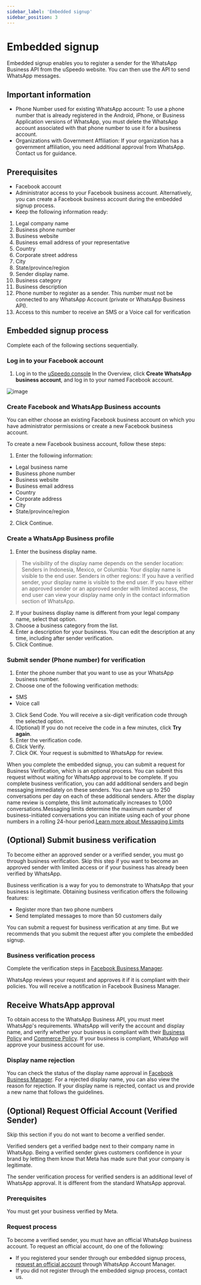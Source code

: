 ```yaml
---
sidebar_label: 'Embedded signup'
sidebar_position: 3
---
```


# Embedded signup
Embedded signup enables you to register a sender for the WhatsApp Business API from the uSpeedo website. You can then use the API to send WhatsApp messages.

## Important information

- Phone Number used for existing WhatsApp account: To use a phone number that is already registered in the Android, iPhone, or Business Application versions of WhatsApp, you must delete the WhatsApp account associated with that phone number to use it for a business account.
- Organizations with Government Affiliation: If your organization has a government affiliation, you need additional approval from WhatsApp. Contact us for guidance.

## Prerequisites

- Facebook account
- Administrator access to your Facebook business account. Alternatively, you can create a Facebook business account during the embedded signup process.
- Keep the following information ready:
1. Legal company name
2. Business phone number
3. Business website
4. Business email address of your representative
5. Country
6. Corporate street address
7. City
8. State/province/region
9. Sender display name.
10. Business category
11. Business description
12. Phone number to register as a sender. This number must not be connected to any WhatsApp Account (private or WhatsApp Business API). 
13. Access to this number to receive an SMS or a Voice call for verification

## Embedded signup process
Complete each of the following sections sequentially.

### Log in to your Facebook account
1. Log in to the [uSpeedo console](https://console.uspeedo.com/whatsapp/overview)
In the Overview, click **Create WhatsApp business account**, and log in to your named Facebook account.

![image](https://github.com/uSpeedo/product/assets/116861648/9c213c5a-ee4f-4f2e-bad1-6d410ed0979a)

### Create Facebook and WhatsApp Business accounts
You can either choose an existing Facebook business account on which you have administrator permissions or create a new Facebook business account.

To create a new Facebook business account, follow these steps:

1. Enter the following information:
- Legal business name
- Business phone number
- Business website
- Business email address
- Country
- Corporate address
- City
- State/province/region

2. Click Continue.

### Create a WhatsApp Business profile

1. Enter the business display name.
>  The visibility of the display name depends on the sender location:
>  Senders in Indonesia, Mexico, or Columbia: Your display name is visible to the end user.
>  Senders in other regions: If you have a verified sender, your display name is visible to the end user. If you have either an approved sender or an approved sender with limited access, the end user can view your display name only in the contact information section of WhatsApp.
2. If your business display name is different from your legal company name, select that option.
3. Choose a business category from the list.
4. Enter a description for your business. You can edit the description at any time, including after sender verification.
5. Click Continue.

### Submit sender (Phone number) for verification

1. Enter the phone number that you want to use as your WhatsApp business number.
2. Choose one of the following verification methods:
- SMS
- Voice call
3. Click Send Code. You will receive a six-digit verification code through the selected option.
4. (Optional) If you do not receive the code in a few minutes, click **Try again**.
5. Enter the verification code.
6. Click Verify.
7. Click OK.
Your request is submitted to WhatsApp for review.

When you complete the embedded signup, you can submit a request for Business Verification, which is an optional process. You can submit this request without waiting for WhatsApp approval to be complete. If you complete business verification, you can add additional senders and begin messaging immediately on these senders. You can have up to 250 conversations per day on each of these additional senders. After the display name review is complete, this limit automatically increases to 1,000 conversations.Messaging limits determine the maximum number of business-initiated conversations you can initiate using each of your phone numbers in a rolling 24-hour period.[Learn more about Messaging Limits](https://developers.facebook.com/docs/whatsapp/messaging-limits)

## (Optional) Submit business verification
To become either an approved sender or a verified sender, you must go through business verification. Skip this step if you want to become an approved sender with limited access or if your business has already been verified by WhatsApp.

Business verification is a way for you to demonstrate to WhatsApp that your business is legitimate. Obtaining business verification offers the following features:

- Register more than two phone numbers
- Send templated messages to more than 50 customers daily

You can submit a request for business verification at any time. But we recommends that you submit the request after you complete the embedded signup.

### Business verification process

Complete the verification steps in [Facebook Business Manager](https://business.facebook.com/).

WhatsApp reviews your request and approves it if it is compliant with their policies. You will receive a notification in Facebook Business Manager.

## Receive WhatsApp approval
To obtain access to the WhatsApp Business API, you must meet WhatsApp's requirements. WhatsApp will verify the account and display name, and verify whether your business is compliant with their [Business Policy](https://www.whatsapp.com/legal/business-policy/) and [Commerce Policy](https://www.whatsapp.com/legal/commerce-policy/). If your business is compliant, WhatsApp will approve your business account for use.

### Display name rejection
You can check the status of the display name approval in [Facebook Business Manager](https://business.facebook.com/). For a rejected display name, you can also view the reason for rejection. If your display name is rejected, contact us and provide a new name that follows the guidelines. 

## (Optional) Request Official Account (Verified Sender)
Skip this section if you do not want to become a verified sender.

Verified senders get a verified badge next to their company name in WhatsApp. Being a verified sender gives customers confidence in your brand by letting them know that Meta has made sure that your company is legitimate.

The sender verification process for verified senders is an additional level of WhatsApp approval. It is different from the standard WhatsApp approval.

### Prerequisites
You must get your business verified by Meta.

### Request process
To become a verified sender, you must have an official WhatsApp business account. To request an official account, do one of the following:

- If you registered your sender through our embedded signup process, [request an official account](https://developers.facebook.com/docs/whatsapp/overview/business-accounts#official-business-account) through WhatsApp Account Manager. 
- If you did not register through the embedded signup process, contact us.
